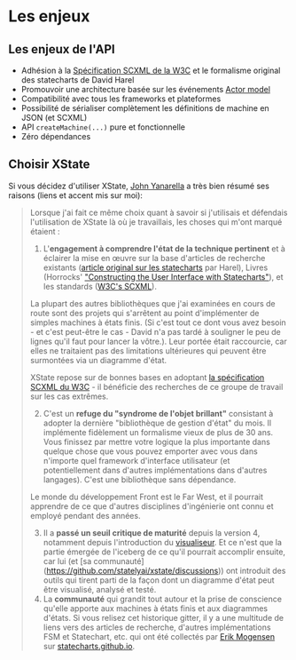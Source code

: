 # Les enjeux

## Les enjeux de l'API

- Adhésion à la [Spécification SCXML de la W3C](https://www.w3.org/TR/scxml/) et le formalisme original des statecharts de David Harel
- Promouvoir une architecture basée sur les événements [Actor model](https://en.wikipedia.org/wiki/Actor_model)
- Compatibilité avec tous les frameworks et plateformes
- Possibilité de sérialiser complètement les définitions de machine en JSON (et SCXML)
- API `createMachine(...)` pure et fonctionnelle
- Zéro dépendances

## Choisir XState

Si vous décidez d'utiliser XState, [John Yanarella](https://github.com/CodeCatalyst) a très bien résumé ses raisons (liens et accent mis sur moi):

> Lorsque j'ai fait ce même choix quant à savoir si j'utilisais et défendais l'utilisation de XState là où je travaillais, les choses qui m'ont marqué étaient :
>
> 1. L'**engagement à comprendre l'état de la technique pertinent** et à éclairer la mise en œuvre sur la base d'articles de recherche existants ([article original sur les statecharts](https://www.sciencedirect.com/science/article/pii/0167642387900359/pdf) par Harel), Livres (Horrocks' ["Constructing the User Interface with Statecharts"](https://www.amazon.com/Constructing-User-Interface-Statecharts-Horrocks/dp/0201342782/ref=sr_1_3?ie=UTF8&qid=1548690916&sr=8-3&keywords=statecharts)), et les standards ([W3C's SCXML](https://www.w3.org/TR/scxml/)).
>
> La plupart des autres bibliothèques que j'ai examinées en cours de route sont des projets qui s'arrêtent au point d'implémenter de simples machines à états finis. (Si c'est tout ce dont vous avez besoin - et c'est peut-être le cas - David n'a pas tardé à souligner le peu de lignes qu'il faut pour lancer la vôtre.). Leur portée était raccourcie, car elles ne traitaient pas des limitations ultérieures qui peuvent être surmontées via un diagramme d'état.
>
> XState repose sur de bonnes bases en adoptant [la spécification SCXML du W3C](https://www.w3.org/TR/scxml/) - il bénéficie des recherches de ce groupe de travail sur les cas extrêmes.
>
> 2. C'est un **refuge du "syndrome de l'objet brillant"** consistant à adopter la dernière "bibliothèque de gestion d'état" du mois. Il implémente fidèlement un formalisme vieux de plus de 30 ans. Vous finissez par mettre votre logique la plus importante dans quelque chose que vous pouvez emporter avec vous dans n'importe quel framework d'interface utilisateur (et potentiellement dans d'autres implémentations dans d'autres langages). C'est une bibliothèque sans dépendance.
>
> Le monde du développement Front est le Far West, et il pourrait apprendre de ce que d'autres disciplines d'ingénierie ont connu et employé pendant des années.
>
> 3. Il a **passé un seuil critique de maturité** depuis la version 4, notamment depuis l'introduction du [visualiseur](https://statecharts.github.io/xstate-viz). Et ce n'est que la partie émergée de l'iceberg de ce qu'il pourrait accomplir ensuite, car lui (et [sa communauté] (https://github.com/statelyai/xstate/discussions)) ont introduit des outils qui tirent parti de la façon dont un diagramme d'état peut être visualisé, analysé et testé.
> 4. La **communauté** qui grandit tout autour et la prise de conscience qu'elle apporte aux machines à états finis et aux diagrammes d'états. Si vous relisez cet historique gitter, il y a une multitude de liens vers des articles de recherche, d'autres implémentations FSM et Statechart, etc. qui ont été collectés par [Erik Mogensen](https://twitter.com/mogsie) sur [statecharts.github.io](https://statecharts.github.io).
